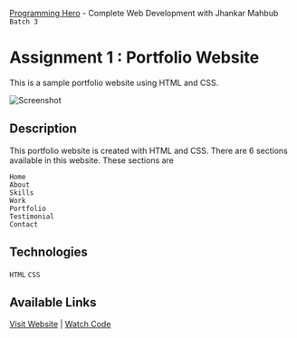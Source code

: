 [Programming Hero](https://web.programming-hero.com/) - Complete Web Development with Jhankar Mahbub `Batch 3`

# Assignment 1 : Portfolio Website

This is a sample portfolio website using HTML and CSS.

![Screenshot](https://user-images.githubusercontent.com/56265819/139056831-e569643d-ec7a-46d0-8a0c-282493fa658f.png)

## Description

This portfolio website is created with HTML and CSS. There are 6 sections available in this website. These sections are 

    Home
    About
    Skills
    Work
    Portfolio
    Testimonial
    Contact
    
## Technologies

`HTML` `CSS`

## Available Links

[Visit Website](https://mustaquenadim.github.io/ph_assignment-1_portfolio-website/) | [Watch Code](https://github.com/mustaquenadim/ph_assignment-1_portfolio-website)
